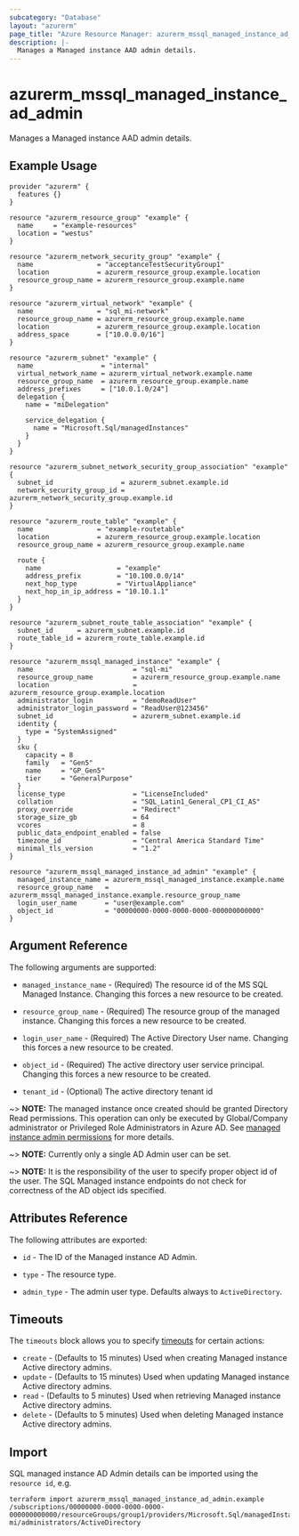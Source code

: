 ```yaml
---
subcategory: "Database"
layout: "azurerm"
page_title: "Azure Resource Manager: azurerm_mssql_managed_instance_ad_admin"
description: |-
  Manages a Managed instance AAD admin details.
---
```


# azurerm_mssql_managed_instance_ad_admin

Manages a Managed instance AAD admin details.

## Example Usage

```hcl
provider "azurerm" {
  features {}
}

resource "azurerm_resource_group" "example" {
  name     = "example-resources"
  location = "westus"
}

resource "azurerm_network_security_group" "example" {
  name                = "acceptanceTestSecurityGroup1"
  location            = azurerm_resource_group.example.location
  resource_group_name = azurerm_resource_group.example.name
}

resource "azurerm_virtual_network" "example" {
  name                = "sql_mi-network"
  resource_group_name = azurerm_resource_group.example.name
  location            = azurerm_resource_group.example.location
  address_space       = ["10.0.0.0/16"]
}

resource "azurerm_subnet" "example" {
  name                 = "internal"
  virtual_network_name = azurerm_virtual_network.example.name
  resource_group_name  = azurerm_resource_group.example.name
  address_prefixes     = ["10.0.1.0/24"]
  delegation {
    name = "miDelegation"

    service_delegation {
      name = "Microsoft.Sql/managedInstances"
    }
  }
}

resource "azurerm_subnet_network_security_group_association" "example" {
  subnet_id                 = azurerm_subnet.example.id
  network_security_group_id = azurerm_network_security_group.example.id
}

resource "azurerm_route_table" "example" {
  name                = "example-routetable"
  location            = azurerm_resource_group.example.location
  resource_group_name = azurerm_resource_group.example.name

  route {
    name                   = "example"
    address_prefix         = "10.100.0.0/14"
    next_hop_type          = "VirtualAppliance"
    next_hop_in_ip_address = "10.10.1.1"
  }
}

resource "azurerm_subnet_route_table_association" "example" {
  subnet_id      = azurerm_subnet.example.id
  route_table_id = azurerm_route_table.example.id
}

resource "azurerm_mssql_managed_instance" "example" {
  name                         = "sql-mi"
  resource_group_name          = azurerm_resource_group.example.name
  location                     = azurerm_resource_group.example.location
  administrator_login          = "demoReadUser"
  administrator_login_password = "ReadUser@123456"
  subnet_id                    = azurerm_subnet.example.id
  identity {
    type = "SystemAssigned"
  }
  sku {
    capacity = 8
    family   = "Gen5"
    name     = "GP_Gen5"
    tier     = "GeneralPurpose"
  }
  license_type                 = "LicenseIncluded"
  collation                    = "SQL_Latin1_General_CP1_CI_AS"
  proxy_override               = "Redirect"
  storage_size_gb              = 64
  vcores                       = 8
  public_data_endpoint_enabled = false
  timezone_id                  = "Central America Standard Time"
  minimal_tls_version          = "1.2"
}

resource "azurerm_mssql_managed_instance_ad_admin" "example" {
  managed_instance_name = azurerm_mssql_managed_instance.example.name
  resource_group_name   = azurerm_mssql_managed_instance.example.resource_group_name
  login_user_name       = "user@example.com"
  object_id             = "00000000-0000-0000-0000-000000000000"
}

```

## Argument Reference

The following arguments are supported:

* `managed_instance_name` - (Required) The resource id of the MS SQL Managed Instance. Changing this forces a new resource to be created.

* `resource_group_name` - (Required) The resource group of the managed instance. Changing this forces a new resource to be created.

* `login_user_name` - (Required) The Active Directory User name. Changing this forces a new resource to be created.

* `object_id` - (Required) The active directory user service principal. Changing this forces a new resource to be created.

* `tenant_id` - (Optional) The active directory tenant id

~> **NOTE:** The managed instance once created should be granted Directory Read permissions. This operation can only be executed by Global/Company administrator or Privileged Role Administrators in Azure AD. See [managed instance admin permissions](https://docs.microsoft.com/en-us/azure/azure-sql/database/authentication-aad-configure?tabs=azure-cli#provision-azure-ad-admin-sql-managed-instance) for more details.

~> **NOTE:** Currently only a single AD Admin user can be set. 

~> **NOTE:** It is the responsibility of the user to specify proper object id of the user. The SQL Managed instance endpoints do not check for correctness of the AD object ids specified.


## Attributes Reference

The following attributes are exported:

* `id` - The ID of the Managed instance AD Admin.

* `type` - The resource type.

* `admin_type` - The admin user type. Defaults always to `ActiveDirectory`.


## Timeouts

The `timeouts` block allows you to specify [timeouts](https://www.terraform.io/docs/configuration/resources.html#timeouts) for certain actions:

* `create` - (Defaults to 15 minutes) Used when creating Managed instance Active directory admins. 
* `update` - (Defaults to 15 minutes) Used when updating Managed instance Active directory admins.
* `read` - (Defaults to 5 minutes) Used when retrieving Managed instance Active directory admins.
* `delete` - (Defaults to 5 minutes) Used when deleting Managed instance Active directory admins.

## Import

SQL managed instance AD Admin details can be imported using the `resource id`, e.g.

```shell
terraform import azurerm_mssql_managed_instance_ad_admin.example /subscriptions/00000000-0000-0000-0000-000000000000/resourceGroups/group1/providers/Microsoft.Sql/managedInstances/sql-mi/administrators/ActiveDirectory
```
